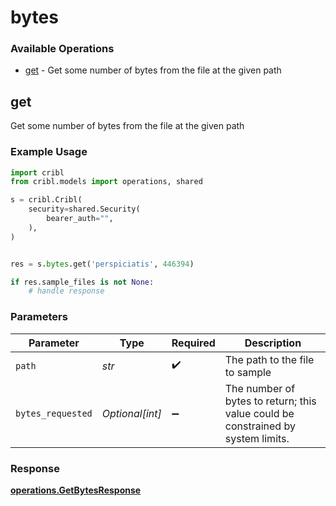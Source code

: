 # bytes

### Available Operations

* [get](#get) - Get some number of bytes from the file at the given path

## get

Get some number of bytes from the file at the given path

### Example Usage

```python
import cribl
from cribl.models import operations, shared

s = cribl.Cribl(
    security=shared.Security(
        bearer_auth="",
    ),
)


res = s.bytes.get('perspiciatis', 446394)

if res.sample_files is not None:
    # handle response
```

### Parameters

| Parameter                                                                          | Type                                                                               | Required                                                                           | Description                                                                        |
| ---------------------------------------------------------------------------------- | ---------------------------------------------------------------------------------- | ---------------------------------------------------------------------------------- | ---------------------------------------------------------------------------------- |
| `path`                                                                             | *str*                                                                              | :heavy_check_mark:                                                                 | The path to the file to sample                                                     |
| `bytes_requested`                                                                  | *Optional[int]*                                                                    | :heavy_minus_sign:                                                                 | The number of bytes to return;   this value could be constrained by system limits. |


### Response

**[operations.GetBytesResponse](../../models/operations/getbytesresponse.md)**

